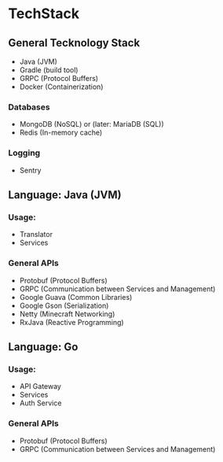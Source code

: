 # TechStack

## General Tecknology Stack

- Java (JVM)
- Gradle (build tool)
- GRPC (Protocol Buffers)
- Docker (Containerization)


### Databases
- MongoDB (NoSQL) or (later: MariaDB (SQL))
- Redis (In-memory cache)

### Logging
- Sentry 


## Language: Java (JVM)

### Usage: 

- Translator
- Services

### General APIs

- Protobuf (Protocol Buffers)
- GRPC (Communication between Services and Management)
- Google Guava (Common Libraries)
- Google Gson (Serialization)
- Netty (Minecraft Networking)
- RxJava (Reactive Programming)


## Language: Go

### Usage:

- API Gateway
- Services
- Auth Service

### General APIs

- Protobuf (Protocol Buffers)
- GRPC (Communication between Services and Management)
